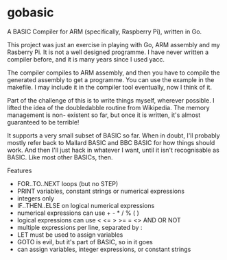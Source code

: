 gobasic
=======

A BASIC Compiler for ARM (specifically, Raspberry Pi), written in Go.

This project was just an exercise in playing with Go, ARM assembly and my 
Rasberry Pi. It is not a well designed programme. I have never written a compiler
before, and it is many years since I used yacc.

The compiler compiles to ARM assembly, and then you have to compile the generated
assembly to get a programme. You can use the example in the makefile. I may include
it in the compiler tool eventually, now I think of it.

Part of the challenge of this is to write things myself, wherever possible. I lifted
the idea of the doubledabble routine from Wikipedia. The memory management is non-
existent so far, but once it is written, it's almost guaranteed to be terrible!

It supports a very small subset of BASIC so far. When in doubt, I'll probably mostly
refer back to Mallard BASIC and BBC BASIC for how things should work. And then
I'll just hack in whatever I want, until it isn't recognisable as BASIC. Like most
other BASICs, then.

Features
* FOR..TO..NEXT loops (but no STEP)
* PRINT variables, constant strings or numerical expressions
* integers only
* IF..THEN..ELSE on logical numerical expressions
* numerical expressions can use + - * / % ( )
* logical expressions can use < <= > >= = <> AND OR NOT
* multiple expressions per line, separated by :
* LET must be used to assign variables
* GOTO is evil, but it's part of BASIC, so in it goes
* can assign variables, integer expressions, or constant strings
